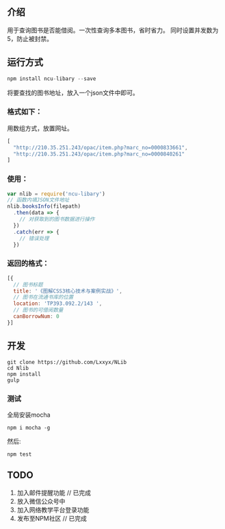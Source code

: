 ## 介绍
用于查询图书是否能借阅。一次性查询多本图书，省时省力。
同时设置并发数为5，防止被封禁。
## 运行方式
```javascript
npm install ncu-libary --save
```

将要查找的图书地址，放入一个json文件中即可。
### 格式如下：
用数组方式，放置网址。
```javascript
[
  "http://210.35.251.243/opac/item.php?marc_no=0000833661",
  "http://210.35.251.243/opac/item.php?marc_no=0000840261"
]
```
### 使用：
```javascript
var nlib = require('ncu-libary')
// 函数内填JSON文件地址
nlib.booksInfo(filepath)
  .then(data => {
    // 对获取到的图书数据进行操作
  })
  .catch(err => {
    // 错误处理
  })
```
### 返回的格式：
```javascript
[{ 
  // 图书标题
  title: '《图解CSS3核心技术与案例实战》',
  // 图书在流通书库的位置
  location: 'TP393.092.2/143 ',
  // 图书的可借阅数量
  canBorrowNum: 0 
}]
```
## 开发
```
git clone https://github.com/Lxxyx/NLib
cd Nlib
npm install
gulp
```
### 测试
全局安装mocha
```
npm i mocha -g
```
然后:
```
npm test
```
## TODO
1. 加入邮件提醒功能 // 已完成
2. 放入微信公众号中
3. 加入网络教学平台登录功能
4. 发布至NPM社区 // 已完成